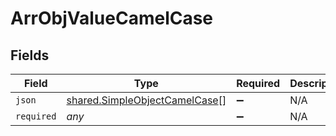 # ArrObjValueCamelCase


## Fields

| Field                                                                                 | Type                                                                                  | Required                                                                              | Description                                                                           | Example                                                                               |
| ------------------------------------------------------------------------------------- | ------------------------------------------------------------------------------------- | ------------------------------------------------------------------------------------- | ------------------------------------------------------------------------------------- | ------------------------------------------------------------------------------------- |
| `json`                                                                                | [shared.SimpleObjectCamelCase](../../../sdk/models/shared/simpleobjectcamelcase.md)[] | :heavy_minus_sign:                                                                    | N/A                                                                                   | ["...","..."]                                                                         |
| `required`                                                                            | *any*                                                                                 | :heavy_minus_sign:                                                                    | N/A                                                                                   |                                                                                       |